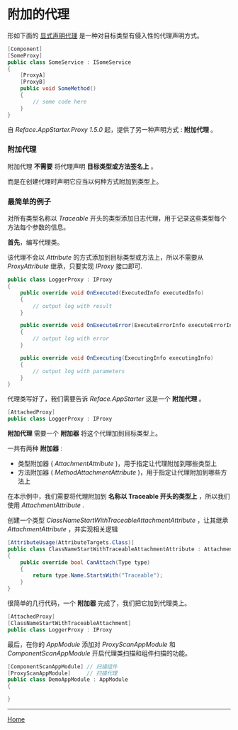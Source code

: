 # 附加的代理

形如下面的 [显式声明代理](./ProxyAttribute.md) 是一种对目标类型有侵入性的代理声明方式。

```csharp
[Component]
[SomeProxy]
public class SomeService : ISomeService
{
    [ProxyA]
    [ProxyB]
    public void SomeMethod()
    {
        // some code here
    }
}
```

自 *Reface.AppStarter.Proxy 1.5.0* 起，提供了另一种声明方式 : **附加代理** 。

### 附加代理

附加代理 **不需要** 将代理声明 **目标类型或方法签名上** 。

而是在创建代理时声明它应当以何种方式附加到类型上。

### 最简单的例子

对所有类型名称以 *Traceable* 开头的类型添加日志代理，用于记录这些类型每个方法每个参数的信息。

**首先**，编写代理类。

该代理不会以 *Attribute* 的方式添加到目标类型或方法上，所以不需要从 *ProxyAttribute* 继承，只要实现 *IProxy* 接口即可.
```csharp
public class LoggerProxy : IProxy
{
    public override void OnExecuted(ExecutedInfo executedInfo)
    {
        // output log with result
    }

    public override void OnExecuteError(ExecuteErrorInfo executeErrorInfo)
    {
        // output log with error
    }

    public override void OnExecuting(ExecutingInfo executingInfo)
    {
        // output log with parameters
    }
}
```

代理类写好了，我们需要告诉 *Reface.AppStarter* 这是一个 **附加代理** 。
```csharp
[AttachedProxy]
public class LoggerProxy : IProxy
```

**附加代理** 需要一个 **附加器** 将这个代理加到目标类型上。

一共有两种 **附加器** :
* 类型附加器 ( *AttachmentAttribute* )，用于指定让代理附加到哪些类型上
* 方法附加器 ( *MethodAttachmentAttribute* )，用于指定让代理附加到哪些方法上

在本示例中，我们需要将代理附加到 **名称以 Traceable 开头的类型上** ，所以我们使用 *AttachmentAttribute* .

创建一个类型 *ClassNameStartWithTraceableAttachmentAttribute* ，让其继承 *AttachmentAttribute* ，并实现相关逻辑
```csharp
[AttributeUsage(AttributeTargets.Class)]
public class ClassNameStartWithTraceableAttachmentAttribute : AttachmentAttribute
{
    public override bool CanAttach(Type type)
    {
        return type.Name.StartsWith("Traceable");
    }
}
```

很简单的几行代码，一个 **附加器** 完成了，我们把它加到代理类上。

```csharp
[AttachedProxy]
[ClassNameStartWithTraceableAttachment]
public class LoggerProxy : IProxy
```

最后，在你的 *AppModule* 添加对 *ProxyScanAppModule* 和 *ComponentScanAppModule* 开启代理类扫描和组件扫描的功能。

```csharp
[ComponentScanAppModule] // 扫描组件
[ProxyScanAppModule]     // 扫描代理
public class DemoAppModule : AppModule
{

}
```

---

[Home](../README.md)